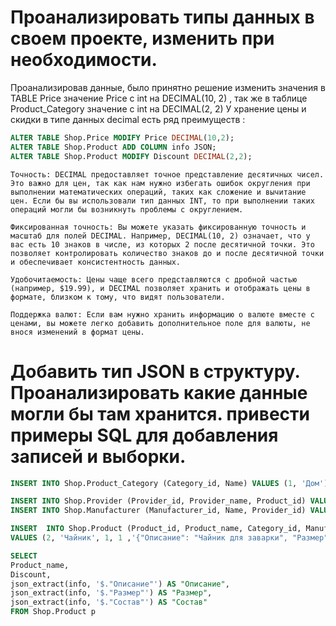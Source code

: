 # Проанализировать типы данных в своем проекте, изменить при необходимости. 
Проанализировав данные, было принятно решение изменить значения в  TABLE Price значение Price с int на DECIMAL(10, 2) , так же в таблице Product_Category значение с int на DECIMAL(2, 2)
У хранение цены и скидки в типе данных decimal есть ряд преимуществ :
```sql
ALTER TABLE Shop.Price MODIFY Price DECIMAL(10,2);
ALTER TABLE Shop.Product ADD COLUMN info JSON;
ALTER TABLE Shop.Product MODIFY Discount DECIMAL(2,2);
```

```
Точность: DECIMAL предоставляет точное представление десятичных чисел. Это важно для цен, так как нам нужно избегать ошибок округления при выполнении математических операций, таких как сложение и вычитание цен. Если бы вы использовали тип данных INT, то при выполнении таких операций могли бы возникнуть проблемы с округлением.

Фиксированная точность: Вы можете указать фиксированную точность и масштаб для полей DECIMAL. Например, DECIMAL(10, 2) означает, что у вас есть 10 знаков в числе, из которых 2 после десятичной точки. Это позволяет контролировать количество знаков до и после десятичной точки и обеспечивает консистентность данных.

Удобочитаемость: Цены чаще всего представляются с дробной частью (например, $19.99), и DECIMAL позволяет хранить и отображать цены в формате, близком к тому, что видят пользователи.

Поддержка валют: Если вам нужно хранить информацию о валюте вместе с ценами, вы можете легко добавить дополнительное поле для валюты, не внося изменений в формат цены.
```

# Добавить тип JSON в структуру. Проанализировать какие данные могли бы там хранится. привести примеры SQL для добавления записей и выборки.
```sql
INSERT INTO Shop.Product_Category (Category_id, Name) VALUES (1, 'Дом');

INSERT INTO Shop.Provider (Provider_id, Provider_name, Product_id) VALUES (1, 'ООО Чайник', 1);
INSERT INTO Shop.Manufacturer (Manufacturer_id, Name, Provider_id) VALUES (1, 'ООО Чайник', 1);

INSERT  INTO Shop.Product (Product_id, Product_name, Category_id, Manufacturer_id, info) 
VALUES (2, 'Чайник', 1, 1 ,'{"Описание": "Чайник для заварки", "Размер":"75х75х120", "Состав":"Стекло"}');

SELECT
Product_name,
Discount,
json_extract(info, '$."Описание"') AS "Описание",
json_extract(info, '$."Размер"') AS "Размер",
json_extract(info, '$."Состав"') AS "Состав"
FROM Shop.Product p
```



